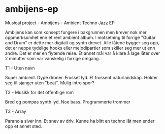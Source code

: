 # ambijens-ep
Musical project - Ambijens - Ambient Techno Jazz EP

Ambijens kan som konsept fungere i bakgrunnen men krever nok mer oppmerksomhet enn et rent ambient album. I motsetning til forrige "Guitar and Drum" er dette mer digitalt og synth drevet. Alle låtene bygger seg opp, det er neppe tydelige hooks eller melodipartier som skiller seg mer ut enn andre. Det er mer en flytende reise. Et annet mål var å klare å lage låter over 2 minutter som var vanskelig i forrige omgang.

T1 - Uten navn

Super ambient. Dype droner. Frosset lyd. Et frossent naturlandskap. Holder seg til sjanger uten "beat". Mulig intro spor?

T2 - Musikk for det offentlige rom

Bred og pompøs synth lyd. Noe bass. Programmerte trommer

T3 - Array

Paranoia siver inn. Et snev av driv. Kunne ha blitt en techno låt men ender opp et annet sted.
